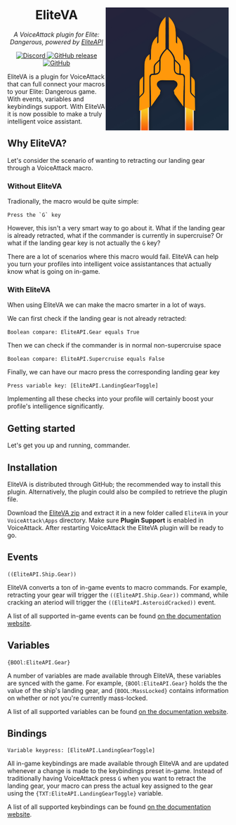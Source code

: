 <div text-align="center">
<img src="https://github.com/EliteAPI/Icons/blob/main/logo_gradient_shine.jpg?raw=true" align="right"
     title="EliteVA by Somfic" width="280" height="280">
<h1 align="center">EliteVA</h1>
     
<p align="center"><i>A VoiceAttack plugin for Elite: Dangerous, powered by <a href="https://www.github.com/EliteAPI/EliteAPI">EliteAPI</a></i></p>
     
<p align="center">
     <a href="https://www.discord.gg/jwpFUPZ">
          <img alt="Discord" src="https://img.shields.io/discord/498422961297031168?color=%23f2a529&label=DISCORD&style=for-the-badge">
     </a>
     <a href="https://github.com/EliteAPI/EliteVA/releases">
        <img alt="GitHub release" src="https://img.shields.io/github/v/release/EliteAPI/EliteVA?color=%23f2a529&label=VERSION&style=for-the-badge">
     </a>
     <a href="https://github.com/EliteAPI/EliteVA/blob/master/LICENSE">
         <img alt="GitHub" src="https://img.shields.io/github/license/EliteAPI/EliteVA?color=%23f2a529&label=LICENSE&style=for-the-badge">
     </a>
</p>
<p>EliteVA is a plugin for VoiceAttack that can full connect your macros to your Elite: Dangerous game. With events, variables and keybindings support. With EliteVA it is now possible to make a truly intelligent voice assistant.</p>
</div>

## Why EliteVA?
Let's consider the scenario of wanting to retracting our landing gear through a VoiceAttack macro.

### Without EliteVA
Tradionally, the macro would be quite simple:

```
Press the `G` key
```

However, this isn't a very smart way to go about it. 
What if the landing gear is already retracted, what if the commander is currently in supercruise? 
Or what if the landing gear key is not actually the `G` key?

There are a lot of scenarios where this macro would fail. EliteVA can help you turn your profiles into intelligent voice assistantances that actually know what is going on in-game.

### With EliteVA
When using EliteVA we can make the macro smarter in a lot of ways.

We can first check if the landing gear is not already retracted:

``` 
Boolean compare: EliteAPI.Gear equals True 
```

Then we can check if the commander is in normal non-supercruise space

```
Boolean compare: EliteAPI.Supercruise equals False
``` 

Finally, we can have our macro press the corresponding landing gear key

```
Press variable key: [EliteAPI.LandingGearToggle]
```

Implementing all these checks into your profile will certainly boost your profile's intelligence significantly.

## Getting started
Let's get you up and running, commander.

## Installation
EliteVA is distributed through GitHub; the recommended way to install this plugin. Alternatively, the plugin could also be compiled to retrieve the plugin file.

Download the [EliteVA zip](https://github.com/EliteAPI/EliteVA/releases) and extract it in a new folder called `EliteVA` in your `VoiceAttack\Apps` directory. 
Make sure **Plugin Support** is enabled in VoiceAttack. After restarting VoiceAttack the EliteVA plugin will be ready to go.

## Events
```
((EliteAPI.Ship.Gear))
```

EliteVA converts a ton of in-game events to macro commands. For example, retracting your gear will trigger the `((EliteAPI.Ship.Gear))` command, while cracking an ateriod will trigger the `((EliteAPI.AsteroidCracked))` event.

A list of all supported in-game events can be found [on the documentation website](https://docs.somfic.com/project/eliteapi/eliteva).

## Variables
```
{BOOl:EliteAPI.Gear}
```
A number of variables are made available through EliteVA, these variables are synced with the game. For example, `{BOOl:EliteAPI.Gear}` holds the the value of the ship's landing gear, and `{BOOL:MassLocked}` contains information on whether or not you're currently mass-locked.

A list of all supported variables can be found [on the documentation website](https://docs.somfic.com/project/eliteapi/eliteva).

## Bindings
```
Variable keypress: [EliteAPI.LandingGearToggle]
```

All in-game keybindings are made available through EliteVA and are updated whenever a change is made to the keybindings preset in-game. 
Instead of traditionally having VoiceAttack press `G` when you want to retract the landing gear, your macro can press the actual key assigned to the gear using the `{TXT:EliteAPI.LandingGearToggle}` variable.

A list of all supported keybindings can be found [on the documentation website](https://docs.somfic.com/project/eliteapi/eliteva).
